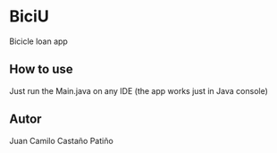 # BiciU

Bicicle loan app

## How to use

Just run the Main.java on any IDE (the app works just in Java console)

## Autor

Juan Camilo Castaño Patiño

